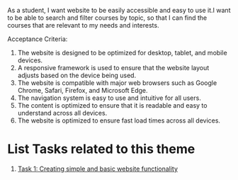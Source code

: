 As a student, I want website to be easily accessible and easy to use it.I want to be able to search and filter courses by topic, so that I can find the courses that are relevant to my needs and interests.

Acceptance Criteria:
1. The website is designed to be optimized for desktop, tablet, and mobile devices.
2. A responsive framework is used to ensure that the website layout adjusts based on the device being used.
3. The website is compatible with major web browsers such as Google Chrome, Safari, Firefox, and Microsoft Edge.
4. The navigation system is easy to use and intuitive for all users.
5. The content is optimized to ensure that it is readable and easy to understand across all devices.
6. The website is optimized to ensure fast load times across all devices.





# List Tasks related to this theme
1. [Task 1: Creating simple and basic website functionality](https://github.com/iampreetpatel/mywebclass-agile-docs/blob/main/documentation/templates/theme/initiatives/epics/stories/tasks/task_template.md)